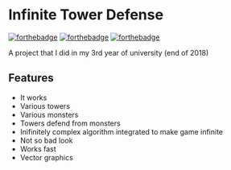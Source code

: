 # Infinite Tower Defense

[![forthebadge](https://forthebadge.com/images/badges/made-with-c-plus-plus.svg)](https://forthebadge.com) [![forthebadge](https://forthebadge.com/images/badges/pretty-risque.svg)](https://forthebadge.com) [![forthebadge](https://forthebadge.com/images/badges/ages-20-30.svg)](https://forthebadge.com)

A project that I did in my 3rd year of university (end of 2018)

## Features

* It works
* Various towers
* Various monsters
* Towers defend from monsters
* Inifinitely complex algorithm integrated to make game infinite
* Not so bad look
* Works fast
* Vector graphics
